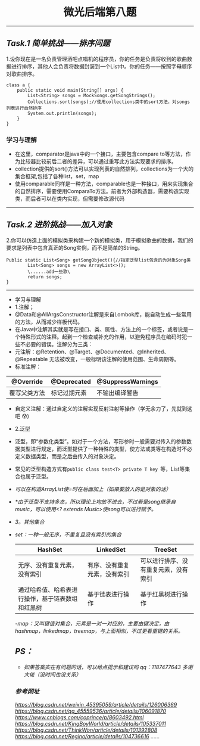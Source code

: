 # <center>微光后端第八题</center>
---
## ***Task.1 简单挑战——排序问题***
1.设你现在是一名负责管理酒吧点唱机的程序员，你的任务是负责将收到的歌曲数据进行排序，其他人会负责将数据封装到一个List中。你的任务——按照字母顺序对歌曲排序。
```
class a {
    public static void main(String[] args) {
        List<String> songs = MockSongs.getSongStrings();
        Collections.sort(songs);//使用collections类中的sort方法，对songs列表进行自然排序
        System.out.println(songs);
    }
}   
```
### 学习与理解
- 在这里，comparator是java中的一个接口，主要包含compare to等方法，作为比较器比较前后二者的差异，可以通过重写此方法实现要求的排序。
- collection提供的sort()方法可以实现列表的自然排列，collections为一个大的集合框架,包括了各种list，set，map
- 使用comparable同样是一种方法，comparable也是一种接口，用来实现集合的自然排序，需要使用ComparaTo方法。前者为外部构造器，需要构造实现类，而后者可以在类内实现，但需要修改源代码

---
## ***Task.2 进阶挑战——加入对象***
2.你可以仿造上面的模拟类来构建一个新的模拟类，用于模拟歌曲的数据，我们的要求是列表中包含真正的Song实例，而不是简单的String。
```
Public static List<Song> getSongObject(){//指定泛型list包含的为对象Song类
        List<Song> songs = new ArrayList<>();
        \......add一些歌\
        return songs;
}
```
---
- 学习与理解
- 1.注解；
- @Data和@AllArgsConstructor注解是来自Lombok库，能自动生成一些常用的方法，从而减少样板代码。
- 在Java中注解其实就是写在接口、类、属性、方法上的一个标签，或者说是一个特殊形式的注释。起到一个检查或补充的作用，以避免程序员在编码时犯一些不必要的错误。注解分为三类：
- 元注解：@Retention、@Target、@Documented、@Inherited、@Repeatable 无法被改变，一般标明该注解的使用范围、生命周期等。
- 标准注解：

|@Override   | @Deprecated  |  @SuppressWarnings |
|---|---|---|
|覆写父类方法   | 标记过期元素  | 不输出编译警告  |

- 自定义注解：通过自定义的注解实现反射注射等操作（学无余力了，先就到这吧 😰)
- 2.泛型
- 泛型，即“参数化类型”。如对于一个方法，写形参时一般需要对传入的参数数据类型进行规定，而泛型提供了一种特殊的类型，使方法或类等在构造时不必定义数据类型，而是之后由传入的对象决定。
- 常见的泛型构造方式有```public class test<T> private T key ```等，List等集合也属于泛型。
- *可以在构造ArrayList使=时在后面加上<Object>（如果要放入的是对象的话）*
- *由于泛型不支持多态，所以理论上均放不进去，不过若是song继承自music，可以使用<? extends Music>使song可以进行赋予。

- 3。其他集合
- set：一种一般无序，不重复且没有索引的集合

| HashSet                  | LinkedSet      | TreeSet            |
|--------------------------|----------------|--------------------|
| 无序、没有重复元素，没有索引           | 有序、没有重复元素，没有索引 | 可以进行排序、没有重复元素，没有索引 |
| 通过哈希值、哈希表进行操作，基于链表数组和红黑树 | 基于链表进行操作       | 基于红黑树进行操作          |

-map：又叫键值对集合，元素是一对一对应的，主要由键决定，由hashmap，linkedmap，treemap，与上面相似，不过更看重键的关系。

## PS：
- 如果答案实在有问题的话，可以给点提示和建议吗 qq：1187477643 多谢大佬（没时间也没关系）
### 参考网址
https://blog.csdn.net/weixin_45395059/article/details/126006369
https://blog.csdn.net/qq_45559536/article/details/106091870
https://www.cnblogs.com/coprince/p/8603492.html
https://blog.csdn.net/KingBoyWorld/article/details/105337011
https://blog.csdn.net/ThinkWon/article/details/101392808
https://blog.csdn.net/Regino/article/details/104736616
......
